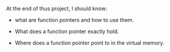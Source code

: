 At the end of thus project, I should know:

* what are function pointers and how to use them.

* What does a function pointer exactly hold.

* Where does a function pointer point to in the virtual memory.
